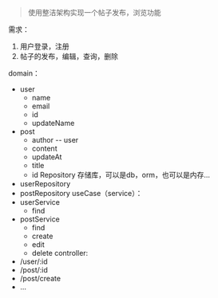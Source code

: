 > 使用整洁架构实现一个帖子发布，浏览功能

需求：
1. 用户登录，注册
2. 帖子的发布，编辑，查询，删除

domain：
- user
  - name
  - email
  - id
  - updateName 
- post
  - author -- user
  - content
  - updateAt
  - title
  - id
Repository 存储库，可以是db，orm，也可以是内存...
- userRepository
- postRepository
useCase（service）：
- userService
  - find
- postService
  - find
  - create
  - edit
  - delete
controller:
- /user/:id
- /post/:id
- /post/create
- ...